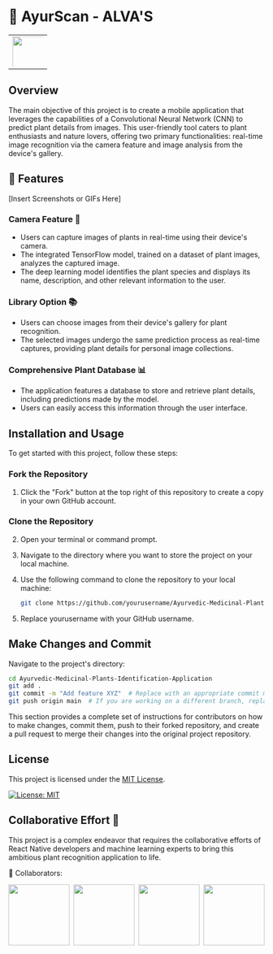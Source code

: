 # 🌿 AyurScan - ALVA'S
|   |
|:-:|
| <div style="text-align: center; width: 60px; height: 60px; overflow: hidden;"><img src="https://yt3.googleusercontent.com/ytc/APkrFKZV__KKOMeDSV37Fp2rCpWV76V76jAkO-1lIG0cjQ=s900-c-k-c0x00ffffff-no-rj" width="90" height="100"></div> |


## Overview

The main objective of this project is to create a mobile application that leverages the capabilities of a Convolutional Neural Network (CNN) to predict plant details from images. This user-friendly tool caters to plant enthusiasts and nature lovers, offering two primary functionalities: real-time image recognition via the camera feature and image analysis from the device's gallery.

## 🌱 Features

[Insert Screenshots or GIFs Here]

### Camera Feature 📸
- Users can capture images of plants in real-time using their device's camera.
- The integrated TensorFlow model, trained on a dataset of plant images, analyzes the captured image.
- The deep learning model identifies the plant species and displays its name, description, and other relevant information to the user.

### Library Option 📚
- Users can choose images from their device's gallery for plant recognition.
- The selected images undergo the same prediction process as real-time captures, providing plant details for personal image collections.

### Comprehensive Plant Database 📊
- The application features a database to store and retrieve plant details, including predictions made by the model.
- Users can easily access this information through the user interface.

## Installation and Usage

To get started with this project, follow these steps:

### Fork the Repository

1. Click the "Fork" button at the top right of this repository to create a copy in your own GitHub account.

### Clone the Repository

2. Open your terminal or command prompt.

3. Navigate to the directory where you want to store the project on your local machine.

4. Use the following command to clone the repository to your local machine:

   ```bash
   git clone https://github.com/yourusername/Ayurvedic-Medicinal-Plants-Identification-Application.git
5. Replace yourusername with your GitHub username.

## Make Changes and Commit

Navigate to the project's directory:

```bash
cd Ayurvedic-Medicinal-Plants-Identification-Application
git add .
git commit -m "Add feature XYZ"  # Replace with an appropriate commit message
git push origin main  # If you are working on a different branch, replace 'main' with the name of your branch
```
This section provides a complete set of instructions for contributors on how to make changes, commit them, push to their forked repository, and create a pull request to merge their changes into the original project repository.

## License

This project is licensed under the [MIT License](LICENSE).

[![License: MIT](https://img.shields.io/badge/License-MIT-yellow.svg)](https://opensource.org/licenses/MIT)


## Collaborative Effort 🤝
This project is a complex endeavor that requires the collaborative efforts of React Native developers and machine learning experts to bring this ambitious plant recognition application to life.

👥 Collaborators:
<div style="display: flex; justify-content: space-between;">

  <img src="https://github.com/jayasuryard31/AyurScan/assets/92865629/c7fc0b88-4888-4e34-a692-f0833fe04028" width="120" height="120">
  <img src="https://github.com/hemantharya14.png" width="120" height="120" style="border-radius: 50;">
  <img src="https://poonambugade.github.io/MyPortfolio/images/11.jpg" width="120" height="120">
  <img src="https://github.com/jayasuryard31/AyurScan/assets/92865629/3e3e7bce-e11a-4772-b44b-f742685ccc22" width="120" height="120">
</div>
